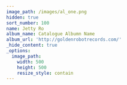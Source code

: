 ```yaml
---
image_path: /images/al_one.png
hidden: true
sort_number: 100
name: Jetty Ro
album_name: Catalogue Albumn Name
album_url: 'http://goldenrobotrecords.com/'
_hide_content: true
_options:
  image_path:
    width: 500
    height: 500
    resize_style: contain
---
```

